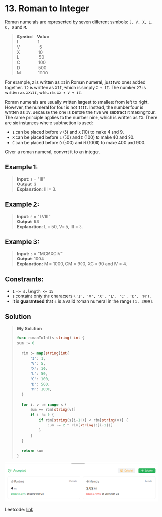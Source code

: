 # 13. Roman to Integer

Roman numerals are represented by seven different symbols: `I, V, X, L, C, D` and `M`.

> **Symbol**&emsp;**Value**\
> I &emsp;&emsp;&emsp;&emsp; 1\
> V &emsp;&emsp;&emsp;&emsp; 5\
> X &emsp;&emsp;&emsp;&emsp;10\
> L &emsp;&emsp;&emsp;&emsp; 50\
> C &emsp;&emsp;&emsp;&emsp;100\
> D &emsp;&emsp;&emsp;&emsp;500\
> M&emsp;&emsp;&emsp;&emsp;1000

For example, `2` is written as `II` in Roman numeral, just two ones added together. `12` is written as `XII`, which is simply `X + II`. The number `27` is written as `XXVII`, which is `XX + V + II`.

Roman numerals are usually written largest to smallest from left to right. However, the numeral for four is not `IIII`. Instead, the number four is written as `IV`. Because the one is before the five we subtract it making four. The same principle applies to the number nine, which is written as `IX`. There are six instances where subtraction is used:

* `I` can be placed before `V` (5) and `X` (10) to make 4 and 9. 
* `X` can be placed before `L` (50) and `C` (100) to make 40 and 90. 
* `C` can be placed before `D` (500) and `M` (1000) to make 400 and 900.

Given a roman numeral, convert it to an integer.

## Example 1:
> **Input**: s = "III" \
> **Output**: 3 \
> **Explanation**: III = 3.

## Example 2:
> **Input**: s = "LVIII" \
> **Output**: 58 \
> **Explanation**: L = 50, V= 5, III = 3. 

## Example 3:
> **Input:** s = "MCMXCIV" \
> **Output:** 1994 \
> **Explanation:** M = 1000, CM = 900, XC = 90 and IV = 4.

## Constraints:
* `1 <= s.length <= 15`
* `s` contains only the characters `('I', 'V', 'X', 'L', 'C', 'D', 'M')`.
* It is **guaranteed** that `s` is a valid roman numeral in the range `[1, 3999]`.

## Solution
> **My Solution**
> ```go
> func romanToInt(s string) int {
> sum := 0
> 
> 	rim := map[string]int{
> 		"I": 1,
> 		"V": 5,
> 		"X": 10,
> 		"L": 50,
> 		"C": 100,
> 		"D": 500,
> 		"M": 1000,
> 	}
> 
> 	for i, v := range s {
> 		sum += rim[string(v)]
> 		if i != 0 {
> 			if rim[string(s[i-1])] < rim[string(v)] {
> 				sum -= 2 * rim[string(s[i-1])]
> 			}
> 		}
> 	}
> 
> 	return sum
> }
> ```

![result](image-22.png)

Leetcode: [link](https://leetcode.com/problems/roman-to-integer/description/)